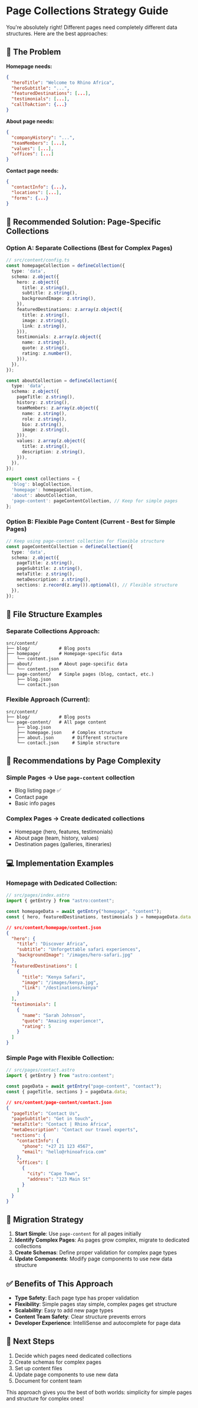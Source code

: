# Page Collections Strategy Guide

You're absolutely right! Different pages need completely different data structures. Here are the best approaches:

## 🤔 The Problem

**Homepage needs:**
```json
{
  "heroTitle": "Welcome to Rhino Africa",
  "heroSubtitle": "...",
  "featuredDestinations": [...],
  "testimonials": [...],
  "callToAction": {...}
}
```

**About page needs:**
```json
{
  "companyHistory": "...",
  "teamMembers": [...],
  "values": [...],
  "offices": [...]
}
```

**Contact page needs:**
```json
{
  "contactInfo": {...},
  "locations": [...],
  "forms": {...}
}
```

## 🎯 **Recommended Solution: Page-Specific Collections**

### Option A: Separate Collections (Best for Complex Pages)

```typescript
// src/content/config.ts
const homepageCollection = defineCollection({
  type: 'data',
  schema: z.object({
    hero: z.object({
      title: z.string(),
      subtitle: z.string(),
      backgroundImage: z.string(),
    }),
    featuredDestinations: z.array(z.object({
      title: z.string(),
      image: z.string(),
      link: z.string(),
    })),
    testimonials: z.array(z.object({
      name: z.string(),
      quote: z.string(),
      rating: z.number(),
    })),
  }),
});

const aboutCollection = defineCollection({
  type: 'data', 
  schema: z.object({
    pageTitle: z.string(),
    history: z.string(),
    teamMembers: z.array(z.object({
      name: z.string(),
      role: z.string(),
      bio: z.string(),
      image: z.string(),
    })),
    values: z.array(z.object({
      title: z.string(),
      description: z.string(),
    })),
  }),
});

export const collections = {
  'blog': blogCollection,
  'homepage': homepageCollection,
  'about': aboutCollection,
  'page-content': pageContentCollection, // Keep for simple pages
};
```

### Option B: Flexible Page Content (Current - Best for Simple Pages)

```typescript
// Keep using page-content collection for flexible structure
const pageContentCollection = defineCollection({
  type: 'data',
  schema: z.object({
    pageTitle: z.string(),
    pageSubtitle: z.string(),
    metaTitle: z.string(),
    metaDescription: z.string(),
    sections: z.record(z.any()).optional(), // Flexible structure
  }),
});
```

## 📁 **File Structure Examples**

### **Separate Collections Approach:**
```
src/content/
├── blog/           # Blog posts
├── homepage/       # Homepage-specific data
│   └── content.json
├── about/          # About page-specific data  
│   └── content.json
└── page-content/   # Simple pages (blog, contact, etc.)
    ├── blog.json
    └── contact.json
```

### **Flexible Approach (Current):**
```
src/content/
├── blog/           # Blog posts
└── page-content/   # All page content
    ├── blog.json
    ├── homepage.json    # Complex structure
    ├── about.json       # Different structure  
    └── contact.json     # Simple structure
```

## 🎯 **Recommendations by Page Complexity**

### **Simple Pages** → Use `page-content` collection
- Blog listing page ✅
- Contact page
- Basic info pages

### **Complex Pages** → Create dedicated collections  
- Homepage (hero, features, testimonials)
- About page (team, history, values)
- Destination pages (galleries, itineraries)

## 💻 **Implementation Examples**

### **Homepage with Dedicated Collection:**
```typescript
// src/pages/index.astro
import { getEntry } from "astro:content";

const homepageData = await getEntry("homepage", "content");
const { hero, featuredDestinations, testimonials } = homepageData.data;
```

```json
// src/content/homepage/content.json
{
  "hero": {
    "title": "Discover Africa",
    "subtitle": "Unforgettable safari experiences",
    "backgroundImage": "/images/hero-safari.jpg"
  },
  "featuredDestinations": [
    {
      "title": "Kenya Safari",
      "image": "/images/kenya.jpg", 
      "link": "/destinations/kenya"
    }
  ],
  "testimonials": [
    {
      "name": "Sarah Johnson",
      "quote": "Amazing experience!",
      "rating": 5
    }
  ]
}
```

### **Simple Page with Flexible Collection:**
```typescript
// src/pages/contact.astro  
import { getEntry } from "astro:content";

const pageData = await getEntry("page-content", "contact");
const { pageTitle, sections } = pageData.data;
```

```json
// src/content/page-content/contact.json
{
  "pageTitle": "Contact Us",
  "pageSubtitle": "Get in touch",
  "metaTitle": "Contact | Rhino Africa",
  "metaDescription": "Contact our travel experts",
  "sections": {
    "contactInfo": {
      "phone": "+27 21 123 4567",
      "email": "hello@rhinoafrica.com"
    },
    "offices": [
      {
        "city": "Cape Town", 
        "address": "123 Main St"
      }
    ]
  }
}
```

## 🔄 **Migration Strategy**

1. **Start Simple**: Use `page-content` for all pages initially
2. **Identify Complex Pages**: As pages grow complex, migrate to dedicated collections
3. **Create Schemas**: Define proper validation for complex page types
4. **Update Components**: Modify page components to use new data structure

## ✅ **Benefits of This Approach**

- **Type Safety**: Each page type has proper validation
- **Flexibility**: Simple pages stay simple, complex pages get structure
- **Scalability**: Easy to add new page types
- **Content Team Safety**: Clear structure prevents errors
- **Developer Experience**: IntelliSense and autocomplete for page data

## 🎯 **Next Steps**

1. Decide which pages need dedicated collections
2. Create schemas for complex pages
3. Set up content files
4. Update page components to use new data
5. Document for content team

This approach gives you the best of both worlds: simplicity for simple pages and structure for complex ones! 